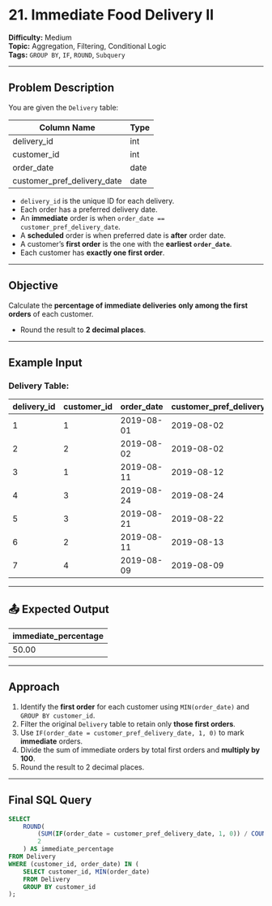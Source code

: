 # 21. Immediate Food Delivery II

**Difficulty:** Medium  
**Topic:** Aggregation, Filtering, Conditional Logic  
**Tags:** `GROUP BY`, `IF`, `ROUND`, `Subquery`

---

## Problem Description

You are given the `Delivery` table:

| Column Name                 | Type    |
|----------------------------|---------|
| delivery_id                | int     |
| customer_id                | int     |
| order_date                 | date    |
| customer_pref_delivery_date | date   |

- `delivery_id` is the unique ID for each delivery.
- Each order has a preferred delivery date.
- An **immediate** order is when `order_date == customer_pref_delivery_date`.
- A **scheduled** order is when preferred date is **after** order date.
- A customer’s **first order** is the one with the **earliest `order_date`**.
- Each customer has **exactly one first order**.

---

## Objective

Calculate the **percentage of immediate deliveries** **only among the first orders** of each customer.

- Round the result to **2 decimal places**.

---

## Example Input

### Delivery Table:

| delivery_id | customer_id | order_date | customer_pref_delivery_date |
|-------------|-------------|------------|------------------------------|
| 1           | 1           | 2019-08-01 | 2019-08-02                   |
| 2           | 2           | 2019-08-02 | 2019-08-02                   |
| 3           | 1           | 2019-08-11 | 2019-08-12                   |
| 4           | 3           | 2019-08-24 | 2019-08-24                   |
| 5           | 3           | 2019-08-21 | 2019-08-22                   |
| 6           | 2           | 2019-08-11 | 2019-08-13                   |
| 7           | 4           | 2019-08-09 | 2019-08-09                   |

---

## 📤 Expected Output

| immediate_percentage |
|----------------------|
| 50.00                |

---

## Approach

1. Identify the **first order** for each customer using `MIN(order_date)` and `GROUP BY customer_id`.
2. Filter the original `Delivery` table to retain only **those first orders**.
3. Use `IF(order_date = customer_pref_delivery_date, 1, 0)` to mark **immediate** orders.
4. Divide the sum of immediate orders by total first orders and **multiply by 100**.
5. Round the result to 2 decimal places.

---

## Final SQL Query

```sql
SELECT 
    ROUND(
        (SUM(IF(order_date = customer_pref_delivery_date, 1, 0)) / COUNT(*)) * 100, 
        2
    ) AS immediate_percentage
FROM Delivery
WHERE (customer_id, order_date) IN (
    SELECT customer_id, MIN(order_date)
    FROM Delivery
    GROUP BY customer_id
);
